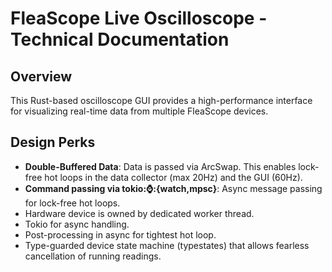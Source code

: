 # FleaScope Live Oscilloscope - Technical Documentation

## Overview
This Rust-based oscilloscope GUI provides a high-performance interface for visualizing real-time data from multiple FleaScope devices.

## Design Perks

- **Double-Buffered Data**: Data is passed via ArcSwap. This enables lock-free hot loops in the data collector (max 20Hz) and the GUI (60Hz).
- **Command passing via tokio::watch::{watch,mpsc}**: Async message passing for lock-free hot loops.
- Hardware device is owned by dedicated worker thread.
- Tokio for async handling.
- Post-processing in async for tightest hot loop.
- Type-guarded device state machine (typestates) that allows fearless cancellation of running readings.
